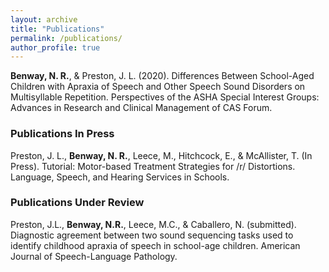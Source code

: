 ```yaml
---
layout: archive
title: "Publications"
permalink: /publications/
author_profile: true
---
```


**Benway, N. R.**, & Preston, J. L. (2020). Differences Between School-Aged Children with Apraxia of Speech and Other Speech Sound Disorders on Multisyllable Repetition. Perspectives of the ASHA Special Interest Groups: Advances in Research and Clinical Management of CAS Forum.  

### Publications In Press

Preston, J. L., **Benway, N. R.**, Leece, M., Hitchcock, E., & McAllister, T. (In Press). Tutorial: Motor-based Treatment Strategies for /r/ Distortions. Language, Speech, and Hearing Services in Schools.  

### Publications Under Review  

Preston, J.L., **Benway, N.R.**, Leece, M.C., & Caballero, N. (submitted). Diagnostic agreement between two sound sequencing tasks used to identify childhood apraxia of speech in school-age children. American Journal of Speech-Language Pathology.  


